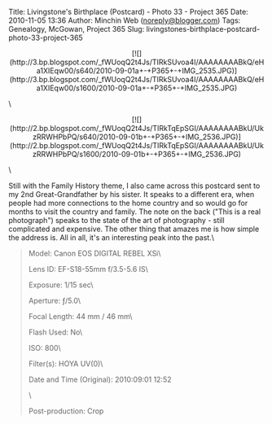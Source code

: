 Title: Livingstone's Birthplace (Postcard) - Photo 33 - Project 365
Date: 2010-11-05 13:36
Author: Minchin Web (noreply@blogger.com)
Tags: Genealogy, McGowan, Project 365
Slug: livingstones-birthplace-postcard-photo-33-project-365

<div class="separator" style="clear: both; text-align: center;">

</p>
<p>
[![](http://3.bp.blogspot.com/_fWUoqQ2t4Js/TIRkSUvoa4I/AAAAAAAABkQ/eHa1XIEqw00/s640/2010-09-01a+-+P365+-+IMG_2535.JPG)](http://3.bp.blogspot.com/_fWUoqQ2t4Js/TIRkSUvoa4I/AAAAAAAABkQ/eHa1XIEqw00/s1600/2010-09-01a+-+P365+-+IMG_2535.JPG)

</div>

\

</p>
<div class="separator" style="clear: both; text-align: center;">

</p>
<p>
[![](http://2.bp.blogspot.com/_fWUoqQ2t4Js/TIRkTqEpSGI/AAAAAAAABkU/UkzRRWHPbPQ/s640/2010-09-01b+-+P365+-+IMG_2536.JPG)](http://2.bp.blogspot.com/_fWUoqQ2t4Js/TIRkTqEpSGI/AAAAAAAABkU/UkzRRWHPbPQ/s1600/2010-09-01b+-+P365+-+IMG_2536.JPG)

</div>

</p>
\

Still with the Family History theme, I also came across this postcard
sent to my 2nd Great-Grandfather by his sister. It speaks to a different
era, when people had more connections to the home country and so would
go for months to visit the country and family. The note on the back
("This is a real photograph") speaks to the state of the art of
photography - still complicated and expensive. The other thing that
amazes me is how simple the address is. All in all, it's an interesting
peak into the past.\

> </p>
> <span style="color: #666666;">Model: </span>Canon EOS DIGITAL REBEL
> XSi\
>
> <span style="color: #666666;">Lens ID: </span>EF-S18-55mm f/3.5-5.6
> IS\
>
> <span style="color: #666666;">Exposure: </span>1/15 sec\
>
> <span style="color: #666666;">Aperture: </span>ƒ/5.0\
>
> <span style="color: #666666;">Focal Length: </span>44 mm / 46 mm\
>
> <span style="color: #666666;">Flash Used: </span>No\
>
> <span style="color: #666666;">ISO: </span>800\
>
> <span style="color: #666666;">Filter(s): </span>HOYA UV(0)\
>
> <span style="color: #666666;">Date and Time
> (Original): </span>2010:09:01 12:52
>
> \
>
> <span style="color: #666666;">Post-production: </span>Crop
>
> <p>

</p>

